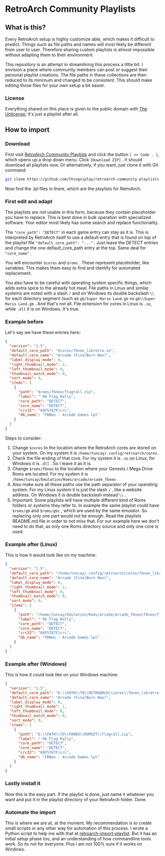 # RetroArch Community Playlists

## What is this?

Every RetroArch setup is highly customize able, which makes it difficult to
predict. Things such as file paths and names will most likely be different from
user to user. Therefore sharing custom playlists is almost impossible without
adapting them to their environment.

This repository is an attempt in streamlining this process a little bit. I
envision a place where community members can post or suggest their personal
playlist creations. The file paths in these collections are then reduced to its
minimum and changed to be consistent. This should make editing those files for
your own setup a bit easier.

### License

Everything shared on this place is given to the public domain with [The
Unlicense](LICENSE); it's just a playlist after all.

## How to import

### Download

First visit [RetroArch Community
Playlists](https://github.com/thingsiplay/retroarch-community-playlists) and click
the button `[ <> Code . ]`, which opens up a drop down menu. Click `[Download
ZIP]` . It should download all playlists now. Or alternatively, if you want,
just clone it with Git command:

```bash
git clone https://github.com/thingsiplay/retroarch-community-playlists
```

Now find the .lpl files in there, which are the playlists for RetroArch.

### First edit and adapt

The playlists are not usable in this form, because they contain placeholder you
have to replace. This is best done in bulk operation with specialized software.
Your editor most likely has some search and replace functionality.

The `"core_path": "DETECT"` in each game entry can stay as it is. This is
interpreted by RetroArch itself to use a default entry that is found on top of
the playlist file `"default_core_path": "..."` . Just leave the DETECT entries
and change the one default_core_path entry at the top. Same deal for
`"core_name"` .

You will encounter `$cores` and `$roms` . These represent placeholder, like
variables. This makes them easy to find and identify for automated replacement.

You also have to be careful with operating system specific things, which adds
extra spice to the already hot meal. File paths in Linux and similar systems
are noted with a slash `/` and on Windows its double backslash `\\` for each
directory segment (such as `gb/Super Mario Land.gb` vs `gb\\Super Mario
Land.gb` . And that's not all. File extension for cores in Linux is `.so`,
while `.dll` it is on Windows. It's true.

### Example before

Let's say we have these entries here:

```json
{
  "version": "1.5",
  "default_core_path": "$cores/fbneo_libretro.so",
  "default_core_name": "Arcade (FinalBurn Neo)",
  "label_display_mode": 0,
  "right_thumbnail_mode": 2,
  "left_thumbnail_mode": 0,
  "thumbnail_match_mode": 0,
  "sort_mode": 0,
  "items": [
    {
      "path": "$roms/fbneo/flagrall.zip",
      "label": "'96 Flag Rally",
      "core_path": "DETECT",
      "core_name": "DETECT",
      "crc32": "69F5767F|crc",
      "db_name": "FBNeo - Arcade Games.lpl"
    }
  ]
}
```

Steps to consider:

1. Change `$cores` to the location where the RetroArch cores are stored on your
   system. On my system it is `/home/tuncay/.config/retroarch/cores` .
2. Check the file ending of that core. For my system it is `.so` on Linux, for
   Windows it is `.dll` . So I leave it as it is.
3. Change `$roms/fbneo` to the location where your Genesis / Mega Drive Roms
   are located. For my system it is
   `/home/tuncay/Emulation/Roms/arcade/arcade_fbneo` .
4. Also make sure all these paths use the path separator of your operating
   system. For my Linux system it is just the slash `/` , like a website
   address. On Windows it is double backslash instead `\\` .
5. Important: Some playlists will have multiple different kind of Roms folders
   or systems they refer to. In example the same playlist could have `$roms/gb`
   and `$roms/gbc` , which are used by the same emulator. So replacing only one
   part would not be enough. Read the playlists README.md file in order to not
   miss that. For our example here we don't need to do that, as only one Roms
   directory source and only one core is used.

### Example after (Linux)

This is how it would look like on my machine:

```json
{
  "version": "1.5",
  "default_core_path": "/home/tuncay/.config/retroarch/cores/fbneo_libretro.so",
  "default_core_name": "Arcade (FinalBurn Neo)",
  "label_display_mode": 0,
  "right_thumbnail_mode": 2,
  "left_thumbnail_mode": 0,
  "thumbnail_match_mode": 0,
  "sort_mode": 0,
  "items": [
    {
      "path": "/home/tuncay/Emulation/Roms/arcade/arcade_fbneo/fbneo/flagrall.zip",
      "label": "'96 Flag Rally",
      "core_path": "DETECT",
      "core_name": "DETECT",
      "crc32": "69F5767F|crc",
      "db_name": "FBNeo - Arcade Games.lpl"
    }
  ]
}
```

### Example after (Windows)

This is how it could look like on your Windows machine:

```json
{
  "version": "1.5",
  "default_core_path": "E:\\PATH\\TO\\RETROARCH\\cores\\fbneo_libretro.dll",
  "default_core_name": "Arcade (FinalBurn Neo)",
  "label_display_mode": 0,
  "right_thumbnail_mode": 2,
  "left_thumbnail_mode": 0,
  "thumbnail_match_mode": 0,
  "sort_mode": 0,
  "items": [
    {
      "path": "E:\\PATH\\TO\\FBNEO\\ROMSET\\flagrall.zip",
      "label": "'96 Flag Rally",
      "core_path": "DETECT",
      "core_name": "DETECT",
      "crc32": "69F5767F|crc",
      "db_name": "FBNeo - Arcade Games.lpl"
    }
  ]
}
```

### Lastly install it

Now this is the easy part. If the playlist is done, just name it whatever you
want and put it in the playlist directory of your RetroArch folder. Done.

### Automate the import

This is where we are at, at the moment. My recommendation is to create small
scripts or any other way for automation of this process. I wrote a Python
script to help me with that at
[retroarch-import-playlist](https://github.com/thingsiplay/retroarch-import-playlist).
But it has an initial setup phase too, and an understanding of how commandline
tools work. So its not for everyone. Plus I am not 100% sure if it works on
Windows.
